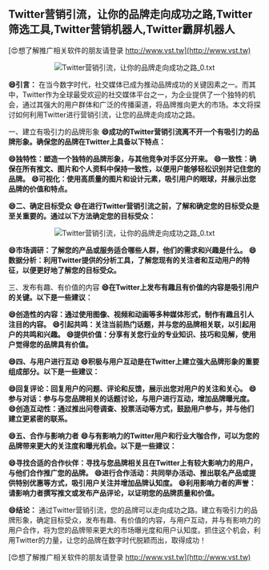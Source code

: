 ## **Twitter营销引流，让你的品牌走向成功之路,Twitter筛选工具,Twitter营销机器人,Twitter霸屏机器人**

[😍想了解推广相关软件的朋友请登录 http://www.vst.tw](http://www.vst.tw)

 <center><img src="https://vst.tw/MP4/tuiguang/png/4.png" alt="Twitter营销引流，让你的品牌走向成功之路_0.txt"></center>

**😄引言：**
在当今数字时代，社交媒体已成为推动品牌成功的关键因素之一。而其中，Twitter作为全球最受欢迎的社交媒体平台之一，为企业提供了一个独特的机会，通过其强大的用户群体和广泛的传播渠道，将品牌推向更大的市场。本文将探讨如何利用Twitter进行营销引流，让您的品牌走向成功之路。

一、建立有吸引力的品牌形象
**😄成功的Twitter营销引流离不开一个有吸引力的品牌形象。确保您的品牌在Twitter上具备以下特点：**

**😄独特性：塑造一个独特的品牌形象，与其他竞争对手区分开来。**
**😄一致性：确保在所有推文、图片和个人资料中保持一致性，以便用户能够轻松识别并记住您的品牌。**
**😄可视化：使用高质量的图片和设计元素，吸引用户的眼球，并展示出您品牌的价值和特点。**

**😄二、确定目标受众**
**😄在进行Twitter营销引流之前，了解和确定您的目标受众是至关重要的。通过以下方法确定您的目标受众：**

 <center><img src="https://vst.tw/MP4/tuiguang/png/7.png" alt="Twitter营销引流，让你的品牌走向成功之路_0.txt"></center>

**😄市场调研：了解您的产品或服务适合哪些人群，他们的需求和兴趣是什么。**
**😄数据分析：利用Twitter提供的分析工具，了解您现有的关注者和互动用户的特征，以便更好地了解您的目标受众。**

三、发布有趣、有价值的内容
**😄在Twitter上发布有趣且有价值的内容是吸引用户的关键。以下是一些建议：**

**😄创造性的内容：通过使用图像、视频和动画等多种媒体形式，制作有趣且引人注目的内容。**
**😄引起共鸣：关注当前热门话题，并与您的品牌相关联，以引起用户的共鸣和兴趣。**
**😄提供价值：分享有关您行业的专业知识、技巧和见解，使用户觉得您的品牌具有价值。**

**😄四、与用户进行互动**
**😄积极与用户互动是在Twitter上建立强大品牌形象的重要组成部分。以下是一些建议：**

**😄回复评论：回复用户的问题、评论和反馈，展示出您对用户的关注和关心。**
**😄参与对话：参与与您品牌相关的话题讨论，与用户进行互动，增加品牌曝光度。**
**😄创造互动性：通过推出问卷调查、投票活动等方式，鼓励用户参与，并与他们建立更紧密的联系。**

**😄五、合作与影响力者**
**😄与有影响力的Twitter用户和行业大咖合作，可以为您的品牌带来更大的关注度和曝光机会。以下是一些建议：**

**😄寻找合适的合作伙伴：寻找与您品牌相关且在Twitter上有较大影响力的用户，与他们合作推广您的品牌。**
**😄进行合作活动：共同举办活动、推出联名产品或提供特别优惠等方式，吸引用户关注并增加品牌认知度。**
**😄利用影响力者的声誉：请影响力者撰写推文或发布产品评论，以证明您的品牌质量和价值。**

**😄结论：**
通过Twitter营销引流，您的品牌可以走向成功之路。建立有吸引力的品牌形象，确定目标受众，发布有趣、有价值的内容，与用户互动，并与有影响力的用户合作，将为您的品牌带来更大的市场曝光度和用户认知度。抓住这个机会，利用Twitter的力量，让您的品牌在数字时代脱颖而出，取得成功！

[😍想了解推广相关软件的朋友请登录 http://www.vst.tw](http://www.vst.tw)



